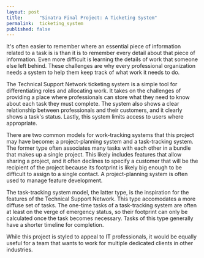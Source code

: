 ```yaml
---
layout: post
title:      "Sinatra Final Project: A Ticketing System"
permalink:  ticketing_system
published: false
---
```


It's often easier to remember where an essential piece of information related to a task is is than it is to remember every detail about that piece of information. Even more difficult is learning the details of work that someone else left behind. These challenges are why every professional organization needs a system to help them keep track of what work it needs to do. 

The Technical Support Network ticketing system is a simple tool for differentiating roles and allocating work. It takes on the challenges of providing a place where professionals can store what they need to know about each task they must complete. The system also shows a clear relationship between professionals and their customers, and it clearly shows a task's status. Lastly, this system  limits access to users where appropriate.

There are two common models for work-tracking systems that this project may have become: a project-planning system and a task-tracking system. The former type often associates many tasks with each other in a bundle that makes up a single project. This likely includes features that allow sharing a project, and it often declines to specify a customer that will be the recipient of the project because its footprint is likely big enough to be difficult to assign to a single contact. A project-planning system is often used to manage feature development.

The task-tracking system model, the latter type, is the inspiration for the features of the Technical Support Network. This type accomodates a more diffuse set of tasks. The one-time tasks of a task-tracking system are often at least on the verge of emergency status, so their footprint can only be calculated once the task becomes necessary. Tasks of this type generally have a shorter timeline for completion.

 While this project is styled to appeal to IT professionals, it would be equally useful for a team that wants to work for multiple dedicated clients in other industries.
